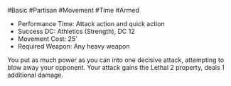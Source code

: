 #Basic #Partisan #Movement #Time #Armed
 
- Performance Time: Attack action and quick action
- Success DC: Athletics (Strength), DC 12
- Movement Cost: 25'
- Required Weapon: Any heavy weapon
 
You put as much power as you can into one decisive attack, attempting to blow away your opponent. Your attack gains the Lethal 2 property, deals 1 additional damage.